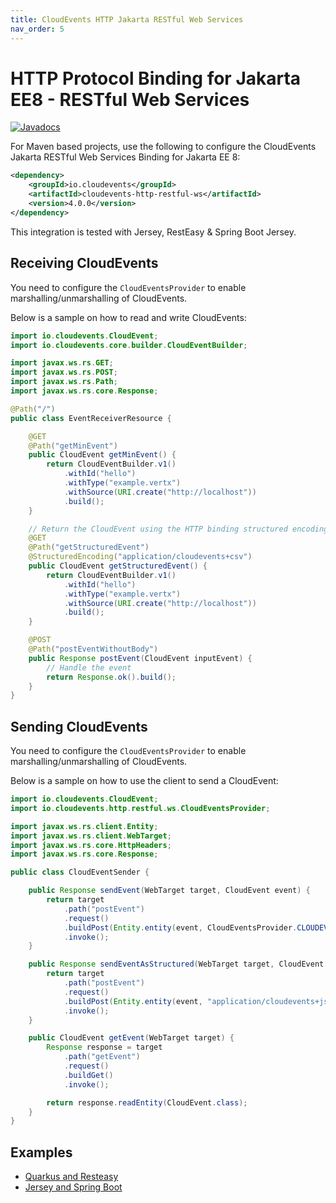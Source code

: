 ```yaml
---
title: CloudEvents HTTP Jakarta RESTful Web Services
nav_order: 5
---
```


# HTTP Protocol Binding for Jakarta EE8 - RESTful Web Services

[![Javadocs](http://www.javadoc.io/badge/io.cloudevents/cloudevents-http-restful-ws.svg?color=green)](http://www.javadoc.io/doc/io.cloudevents/cloudevents-http-restful-ws)

For Maven based projects, use the following to configure the CloudEvents Jakarta
RESTful Web Services Binding for Jakarta EE 8:

```xml
<dependency>
    <groupId>io.cloudevents</groupId>
    <artifactId>cloudevents-http-restful-ws</artifactId>
    <version>4.0.0</version>
</dependency>
```

This integration is tested with Jersey, RestEasy & Spring Boot Jersey.

## Receiving CloudEvents

You need to configure the `CloudEventsProvider` to enable
marshalling/unmarshalling of CloudEvents.

Below is a sample on how to read and write CloudEvents:

```java
import io.cloudevents.CloudEvent;
import io.cloudevents.core.builder.CloudEventBuilder;

import javax.ws.rs.GET;
import javax.ws.rs.POST;
import javax.ws.rs.Path;
import javax.ws.rs.core.Response;

@Path("/")
public class EventReceiverResource {

    @GET
    @Path("getMinEvent")
    public CloudEvent getMinEvent() {
        return CloudEventBuilder.v1()
            .withId("hello")
            .withType("example.vertx")
            .withSource(URI.create("http://localhost"))
            .build();
    }

    // Return the CloudEvent using the HTTP binding structured encoding
    @GET
    @Path("getStructuredEvent")
    @StructuredEncoding("application/cloudevents+csv")
    public CloudEvent getStructuredEvent() {
        return CloudEventBuilder.v1()
            .withId("hello")
            .withType("example.vertx")
            .withSource(URI.create("http://localhost"))
            .build();
    }

    @POST
    @Path("postEventWithoutBody")
    public Response postEvent(CloudEvent inputEvent) {
        // Handle the event
        return Response.ok().build();
    }
}
```

## Sending CloudEvents

You need to configure the `CloudEventsProvider` to enable
marshalling/unmarshalling of CloudEvents.

Below is a sample on how to use the client to send a CloudEvent:

```java
import io.cloudevents.CloudEvent;
import io.cloudevents.http.restful.ws.CloudEventsProvider;

import javax.ws.rs.client.Entity;
import javax.ws.rs.client.WebTarget;
import javax.ws.rs.core.HttpHeaders;
import javax.ws.rs.core.Response;

public class CloudEventSender {

    public Response sendEvent(WebTarget target, CloudEvent event) {
        return target
            .path("postEvent")
            .request()
            .buildPost(Entity.entity(event, CloudEventsProvider.CLOUDEVENT_TYPE))
            .invoke();
    }

    public Response sendEventAsStructured(WebTarget target, CloudEvent event) {
        return target
            .path("postEvent")
            .request()
            .buildPost(Entity.entity(event, "application/cloudevents+json"))
            .invoke();
    }

    public CloudEvent getEvent(WebTarget target) {
        Response response = target
            .path("getEvent")
            .request()
            .buildGet()
            .invoke();

        return response.readEntity(CloudEvent.class);
    }
}
```

## Examples

- [Quarkus and Resteasy](https://github.com/cloudevents/sdk-java/tree/main/examples/restful-ws-quarkus)
- [Jersey and Spring Boot](https://github.com/cloudevents/sdk-java/tree/main/examples/restful-ws-spring-boot)
